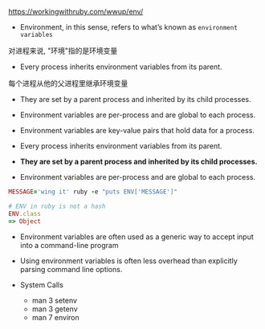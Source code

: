 https://workingwithruby.com/wwup/env/

+ Environment, in this sense, refers to what’s known as `environment variables`

对进程来说, "环境"指的是环境变量

+ Every process inherits environment variables from its parent.

每个进程从他的父进程里继承环境变量

+ They are set by a parent process and inherited by its child processes.

+ Environment variables are per-process and are global to each process.

+ Environment variables are key-value pairs that hold data for a process.

+ Every process inherits environment variables from its parent.

+ **They are set by a parent process and inherited by its child processes.**

+ Environment variables are per-process and are global to each process.

```ruby
MESSAGE='wing it' ruby -e "puts ENV['MESSAGE']"

# ENV in ruby is not a hash
ENV.class
=> Object
```

+ Environment variables are often used as a generic way to accept input into a command-line program

+ Using environment variables is often less overhead than explicitly parsing command line options.

+ System Calls
    + man 3 setenv
    + man 3 getenv
    + man 7 environ

